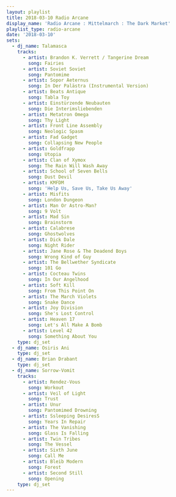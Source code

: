```yaml
---
layout: playlist
title: 2018-03-10 Radio Arcane
display_name: 'Radio Arcane : Mittelmarch : The Dark Market'
playlist_type: radio-arcane
date: '2018-03-10'
sets:
  - dj_name: Talamasca
    tracks:
      - artist: Brandon K. Verrett / Tangerine Dream
        song: Fairies
      - artist: Soviet Soviet
        song: Pantomime
      - artist: Sopor Aeternus
        song: In Der Palästra (Instrumental Version)
      - artist: Beats Antique
        song: Tabla Toy
      - artist: Einstürzende Neubauten
        song: Die Interimsliebenden
      - artist: Metatron Omega
        song: Thy Light
      - artist: Front Line Assembly
        song: Neologic Spasm
      - artist: Fad Gadget
        song: Collapsing New People
      - artist: Goldfrapp
        song: Utopia
      - artist: Clan of Xymox
        song: The Rain Will Wash Away
      - artist: School of Seven Bells
        song: Dust Devil
      - artist: KMFDM
        song: 'Help Us, Save Us, Take Us Away'
      - artist: Misfits
        song: London Dungeon
      - artist: Man Or Astro-Man?
        song: 9 Volt
      - artist: Mad Sin
        song: Brainstorm
      - artist: Calabrese
        song: Ghostwolves
      - artist: Dick Dale
        song: Night Rider
      - artist: Jane Rose & The Deadend Boys
        song: Wrong Kind of Guy
      - artist: The Bellwether Syndicate
        song: 101 Go
      - artist: Cocteau Twins
        song: In Our Angelhood
      - artist: Soft Kill
        song: From This Point On
      - artist: The March Violets
        song: Snake Dance
      - artist: Joy Division
        song: She's Lost Control
      - artist: Heaven 17
        song: Let's All Make A Bomb
      - artist: Level 42
        song: Something About You
    type: dj_set
  - dj_name: Osiris Ani
    type: dj_set
  - dj_name: Brian Drabant
    type: dj_set
  - dj_name: Sorrow-Vomit
    tracks:
      - artist: Rendez-Vous
        song: Workout
      - artist: Veil of Light
        song: Trust
      - artist: Unur
        song: Pantomimed Drowning
      - artist: Ssleeping DesiresS
        song: Years In Repair
      - artist: The Vanishing
        song: Glass Is Falling
      - artist: Twin Tribes
        song: The Vessel
      - artist: Sixth June
        song: Call Me
      - artist: Bleib Modern
        song: Forest
      - artist: Second Still
        song: Opening
    type: dj_set
---
```

